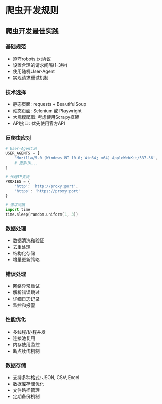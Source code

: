 # 爬虫开发规则

## 爬虫开发最佳实践

### 基础规范
- 遵守robots.txt协议
- 设置合理的请求间隔(1-3秒)
- 使用随机User-Agent
- 实现请求重试机制

### 技术选择
- 静态页面: requests + BeautifulSoup
- 动态页面: Selenium 或 Playwright
- 大规模爬取: 考虑使用Scrapy框架
- API接口: 优先使用官方API

### 反爬虫应对
```python
# User-Agent池
USER_AGENTS = [
    'Mozilla/5.0 (Windows NT 10.0; Win64; x64) AppleWebKit/537.36',
    # 更多UA...
]

# 代理IP支持
PROXIES = {
    'http': 'http://proxy:port',
    'https': 'https://proxy:port'
}

# 请求间隔
import time
time.sleep(random.uniform(1, 3))
```

### 数据处理
- 数据清洗和验证
- 去重处理
- 结构化存储
- 增量更新策略

### 错误处理
- 网络异常重试
- 解析错误跳过
- 详细日志记录
- 监控和报警

### 性能优化
- 多线程/协程并发
- 连接池复用
- 内存使用监控
- 断点续传机制

### 数据存储
- 支持多种格式: JSON, CSV, Excel
- 数据库存储优化
- 文件路径管理
- 定期备份机制 